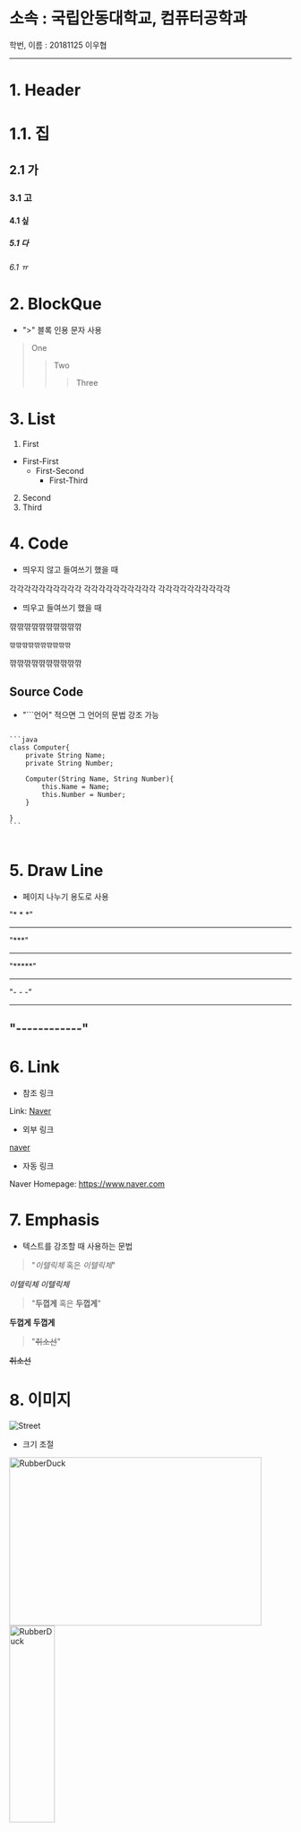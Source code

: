 소속 : 국립안동대학교, 컴퓨터공학과
========================

학번, 이름 : 20181125 이우협

--------------------------------
# 1. Header
# 1.1. 집
## 2.1 가
### 3.1 고
#### 4.1 싶
##### 5.1 다
###### 6.1 ㅠ

# 2. BlockQue

* ">" 블록 인용 문자 사용

> One
>	> Two
>	>	>Three

# 3. List
1. First
* First-First
	+ First-Second
		- First-Third
2. Second
3. Third

# 4. Code

* 띄우지 않고 들여쓰기 했을 때

각각각각각각각각각각
	각각각각각각각각각각
각각각각각각각각각각

* 띄우고 들여쓰기 했을 때

꺆꺆꺆꺆꺆꺆꺆꺆꺆꺆
	
	꺆꺆꺆꺆꺆꺆꺆꺆꺆꺆

꺆꺆꺆꺆꺆꺆꺆꺆꺆꺆

## Source Code

* "```언어" 적으면 그 언어의 문법 강조 가능


<pre>
<code>
```java
class Computer{
	private String Name;
	private String Number;
	
	Computer(String Name, String Number){
		this.Name = Name;
		this.Number = Number;
	}
		
}
```
</code>
</pre>


# 5. Draw Line

* 페이지 나누기 용도로 사용

"* * *"
* * *
"***"
***
"*****"
*****
"- - -"
- - -
"------------"
------------

# 6. Link

* 참조 링크

Link: [Naver][Naverlink]

[Naverlink]: https://www.naver.co.kr

* 외부 링크

[naver](https://www.naver.com "네이버 드가자~")

* 자동 링크

Naver Homepage: <https://www.naver.com>

# 7. Emphasis

* 텍스트를 강조할 때 사용하는 문법

>"*이텔릭체* 혹은 _이텔릭체_"

*이텔릭체*
_이텔릭체_

>"**두껍게** 혹은 __두껍게__"

**두껍게**
__두껍게__

>"~~취소선~~"

~~취소선~~

# 8. 이미지

![Street](sangsu.jpg "sangsu")

* 크기 조절

<img src="sangsu.jpg" width="450px" height="300px" title="px(픽셀) 크기 설정" alt="RubberDuck"></img><br/>
<img src="sangsu.jpg" width="40%" height="30%" title="px(픽셀) 크기 설정" alt="RubberDuck"></img>

# 9. Footnotes

* 링크 주석 달기

Here is a simple footnote[^1].

A footnote can also have multiple lines[^2].

You can also use words, to fit your writing style more closely[^3].

[^1]: My reference.
[^2]: Every new line should be prefixed with 2 spaces.
This allows you to have a footnote with multiple lines.
[^3]:Named footnotes will still render with numbers instead of the text but allow easier identification and linking.
This footnote also has been made with a different syntax using 4 spaces for new lines.

# 10. Table

| 값 | 의미 | 기본값 |
|---|:---:|---:|
| `static` | 유형(기준) 없음 / 배치 불가능 | `static` |
| `relative` | 요소 자신을 기준으로 배치 | |
| `absolute` | 위치 상 부모(조상)요소를 기준으로 배치 | |
| `fixed` | 브라우저 창을 기준으로 배치 | |

* 줄 바꿈(공백 2번 혹은 "<"br">" 사용)

줄바꿈은이렇게하는거지 줄바꿈은이렇게하는거지  
줄바꿈은이렇게하는거지줄바꿈은이렇게하는거지